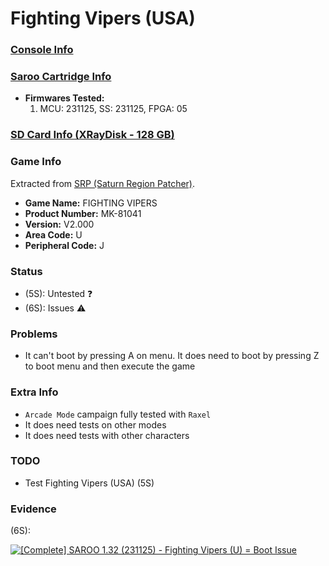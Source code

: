 # Fighting Vipers (USA)

### [Console Info](../../../../Info/Consoles/VA13/README.md)

### [Saroo Cartridge Info](../../../../Info/Cartridges/RetroGameParadiseStore/1.32F/README.md)

- <b>Firmwares Tested:</b>
  1. MCU: 231125, SS: 231125, FPGA: 05

### [SD Card Info (XRayDisk - 128 GB)](../../../../Info/SdCards/XRayDisk/128GB/fat32/README.md)

### Game Info

Extracted from [SRP (Saturn Region Patcher)](https://segaxtreme.net/resources/saturn-region-patcher.81/download).

- <b>Game Name:</b> FIGHTING VIPERS
- <b>Product Number:</b> MK-81041
- <b>Version:</b> V2.000
- <b>Area Code:</b> U
- <b>Peripheral Code:</b> J

### Status

- (5S): Untested :question:
- (6S): Issues :warning:

### Problems

- It can't boot by pressing A on menu. It does need to boot by pressing Z to boot menu and then execute the game

### Extra Info

- `Arcade Mode` campaign fully tested with `Raxel`
- It does need tests on other modes
- It does need tests with other characters

### TODO

- Test Fighting Vipers (USA) (5S)

### Evidence

(6S):

[![[Complete] SAROO 1.32 (231125) - Fighting Vipers (U) = Boot Issue](https://img.youtube.com/vi/dDIFiXCn5p8/0.jpg)](https://www.youtube.com/watch?v=dDIFiXCn5p8)
